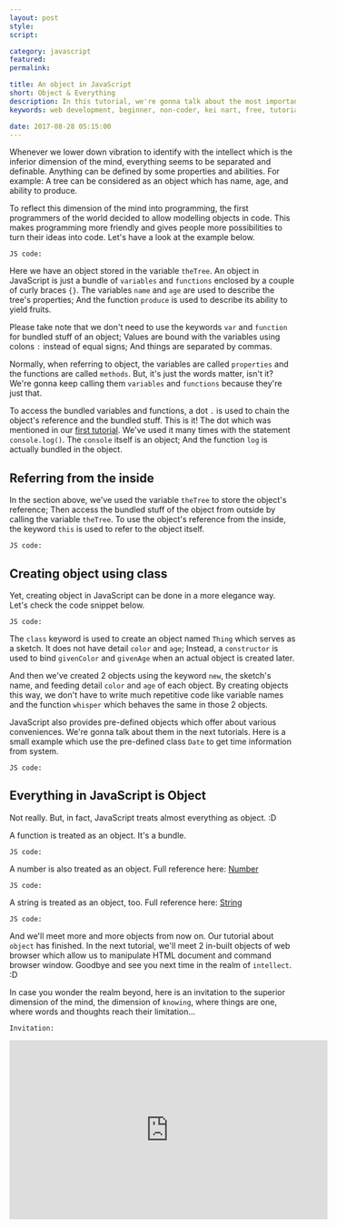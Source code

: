 ```yaml
---
layout: post
style:
script:

category: javascript
featured:
permalink:

title: An object in JavaScript
short: Object & Everything
description: In this tutorial, we're gonna talk about the most important type in JavaScript. It is Object. <br>Indeed, JavaScript treats everything as Object. Everything! :D <br>Let's get to know about the type.
keywords: web development, beginner, non-coder, kei nart, free, tutorial, coding, programming, code nart, javascript, type, class, prototype, object, everything

date: 2017-08-28 05:15:00
---
```


Whenever we lower down vibration to identify with the intellect which is the
inferior dimension of the mind, everything seems to be separated and definable.
Anything can be defined by some properties and abilities. For example: A tree
can be considered as an object which has name, age, and ability to produce.

To reflect this dimension of the mind into programming, the first programmers of
the world decided to allow modelling objects in code. This makes programming more
friendly and gives people more possibilities to turn their ideas into code. Let's
have a look at the example below.

`JS code:`
<script src="https://gist.github.com/codenart/3f26eff5db309303e01fa8a9823e3b4b.js">
</script>

Here we have an object stored in the variable `theTree`. An object in JavaScript
is just a bundle of `variables` and `functions` enclosed by a couple of curly
braces `{}`. The variables `name` and `age` are used to describe the tree's
properties; And the function `produce` is used to describe its ability to yield
fruits.

Please take note that we don't need to use the keywords `var` and `function` for
bundled stuff of an object; Values are bound with the variables using colons `:`
instead of equal signs; And things are separated by commas.

Normally, when referring to object, the variables are called `properties` and the
functions are called `methods`. But, it's just the words matter, isn't it? We're
gonna keep calling them `variables` and `functions` because they're just that.

To access the bundled variables and functions, a dot `.` is used to chain the object's
reference and the bundled stuff. This is it! The dot which was mentioned in our
[first tutorial](https://codenart.github.io/smart/#the-baby-first-javascript-statements).
We've used it many times with the statement `console.log()`. The `console` itself
is an object; And the function `log` is actually bundled in the object.

## Referring from the inside

In the section above, we've used the variable `theTree` to store the object's
reference; Then access the bundled stuff of the object from outside by calling
the variable `theTree`. To use the object's reference from the inside, the
keyword `this` is used to refer to the object itself.

`JS code:`
<script src="https://gist.github.com/codenart/0150dfbe42873ef9e298238d801e0673.js">
</script>

## Creating object using class

Yet, creating object in JavaScript can be done in a more elegance way. Let's
check the code snippet below.

`JS code:`
<script src="https://gist.github.com/codenart/4a55e1f18ab70b50cc8eb53798571f88.js">
</script>

The `class` keyword is used to create an object named `Thing` which serves as a
sketch. It does not have detail `color` and `age`; Instead, a `constructor` is
used to bind `givenColor` and `givenAge` when an actual object is created later.

And then we've created 2 objects using the keyword `new`, the sketch's name, and
feeding detail `color` and `age` of each object. By creating objects this way,
we don't have to write much repetitive code like variable names and the function
`whisper` which behaves the same in those 2 objects.

JavaScript also provides pre-defined objects which offer about various conveniences.
We're gonna talk about them in the next tutorials. Here is a small example which
use the pre-defined class `Date` to get time information from system.

`JS code:`
<script src="https://gist.github.com/codenart/239e30c8ca1889f764fb3a29108f619b.js">
</script>

## Everything in JavaScript is Object

Not really. But, in fact, JavaScript treats almost everything as object. :D

A function is treated as an object. It's a bundle.

`JS code:`
<script src="https://gist.github.com/codenart/a50548b7618428a9c0583d75bede6040.js">
</script>

A number is also treated as an object. Full reference here:
[Number](https://www.w3schools.com/jsref/jsref_obj_number.asp)

`JS code:`
<script src="https://gist.github.com/codenart/c1926748e08df122e9cd15dd0d0ffcac.js">
</script>

A string is treated as an object, too. Full reference here:
[String](https://www.w3schools.com/jsref/jsref_obj_string.asp)

`JS code:`
<script src="https://gist.github.com/codenart/666595fc9948e30ceb6176c913bcea09.js">
</script>

And we'll meet more and more objects from now on. Our tutorial about `object`
has finished. In the next tutorial, we'll meet 2 in-built objects of web browser
which allow us to manipulate HTML document and command browser window. Goodbye
and see you next time in the realm of `intellect`. :D

In case you wonder the realm beyond, here is an invitation to the superior
dimension of the mind, the dimension of `knowing`, where things are one, where
words and thoughts reach their limitation...

`Invitation:`
<div class="embed">
   <iframe width="560" height="315"
           src="https://www.youtube.com/embed/uIAhuVhA-V0"
           frameborder="0" allowfullscreen>
   </iframe>
</div>
